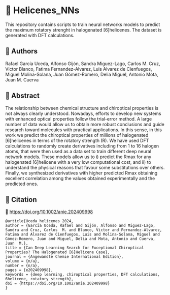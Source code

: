 # 📄 Helicenes_NNs

This repository contains scripts to train neural networks models to predict the maximum rotatory strenght in halogenated [6]helicenes. The dataset is generated with DFT calculations.

## 👥 Authors

Rafael García Uceda, Alfonso Gijón, Sandra Miguez-Lago, Carlos M. Cruz, Victor Blanco, Fatima Fernandez-Alvarez, Luis Alvarez de Cienfuegos, Miguel Molina-Solana, Juan Gómez-Romero, Delia Miguel, Antonio Mota, Juan M. Cuerva 

## 📖 Abstract

The relationship between chemical structure and chiroptical properties is not always clearly understood. Nowadays, efforts to develop new systems with enhanced optical properties follow the trial-error method. A large number of data would allow us to obtain more robust conclusions and guide research toward molecules with practical applications. In this sense, in this work we predict the chiroptical properties of millions of halogenated [6]helicenes in terms of the rotatory strength (R). We have used DFT calculations to randomly create derivatives including from 1 to 16 halogen atoms, that were then used as a data set to train different deep neural network models. These models allow us to i) predict the Rmax for any halogenated [6]helicene with a very low computational cost, and ii) to understand the physical reasons that favour some substitutions over others. Finally, we synthesized derivatives with higher predicted Rmax obtaining excellent correlation among the values obtained experimentally and the predicted ones.

## 📝 Citation
🔗 https://doi.org/10.1002/anie.202409998

```
@article{Uceda_helicenes_2024,
author = {García Uceda, Rafael and Gijón, Alfonso and Miguez-Lago, Sandra and Cruz, Carlos  M. and Blanco, Victor and Fernandez-Alvarez, Fatima and Alvarez de Cienfuegos, Luis and Molina-Solana, Miguel and Gómez-Romero, Juan and Miguel, Delia and Mota, Antonio and Cuerva, Juan  M.},
title = {Can Deep Learning Search for Exceptional Chiroptical Properties? The Halogenated [6]Helicene Case},
journal = {Angewandte Chemie International Edition},
volume = {n/a},
number = {n/a},
pages = {e202409998},
keywords = {deep learning, chiroptical properties, DFT calculations, 6helicene, rotatory strength},
doi = {https://doi.org/10.1002/anie.202409998}
}
